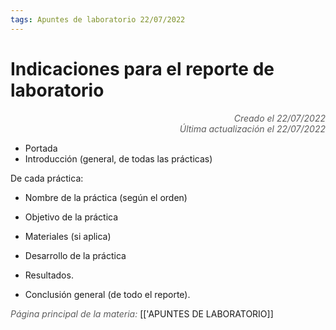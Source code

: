 ```yaml
---
tags: Apuntes de laboratorio 22/07/2022
---
```


# Indicaciones para el reporte de laboratorio
<div style="text-align: right; opacity: 0.7; font-style: italic;">Creado el 22/07/2022</div>
<div style="text-align: right; opacity: 0.7; font-style: italic;">Última actualización el 22/07/2022</div>

- Portada
- Introducción (general, de todas las prácticas)

De cada práctica:
- Nombre de la práctica (según el orden)
- Objetivo de la práctica
- Materiales (si aplica)
- Desarrollo de la práctica
- Resultados.

- Conclusión general (de todo el reporte).

<span style="opacity: 0.7; font-style: italic;">Página principal de la materia:</span> [['APUNTES DE LABORATORIO]]